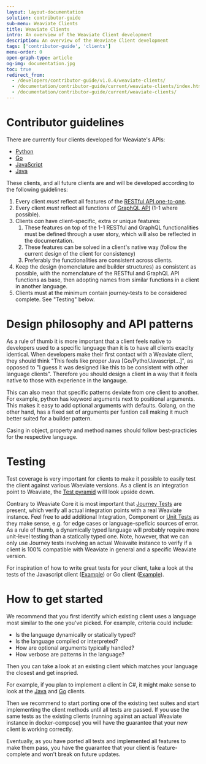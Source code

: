 ```yaml
---
layout: layout-documentation
solution: contributor-guide
sub-menu: Weaviate Clients
title: Weaviate Clients
intro: An overview of the Weaviate Client development
description: An overview of the Weaviate Client development
tags: ['contributor-guide', 'clients']
menu-order: 0
open-graph-type: article
og-img: documentation.jpg
toc: true
redirect_from:
  - /developers/contributor-guide/v1.0.4/weaviate-clients/
  - /documentation/contributor-guide/current/weaviate-clients/index.html
  - /documentation/contributor-guide/current/weaviate-clients/
---
```


# Contributor guidelines 

There are currently four clients developed for Weaviate's APIs: 
* [Python](../../../weaviate/current/client-libraries/python.html)
* [Go](../../../weaviate/current/client-libraries/go.html) 
* [JavaScript](../../../weaviate/current/client-libraries/javascript.html) 
* [Java](../../../weaviate/current/client-libraries/java.html) 

These clients, and all future clients are and will be developed according to the following guidelines:

1. Every client *must* reflect all features of the [RESTful API one-to-one](../../../weaviate/current/restful-api-references/).
2. Every client *must* reflect all functions of [GraphQL API](../../../weaviate/current/graphql-references/) (1-1 where possible).
3. Clients *can* have client-specific, extra or unique features:
   1. These features on top of the 1-1 RESTful and GraphQL functionalities must be defined through a user story, which will also be reflected in the documentation.
   2. These features can be solved in a client's native way (follow the current design of the client for consistency)
   3. Preferably the functionalities are consistent across clients.
4. Keep the design (nomenclature and builder structures) as consistent as possible, with the nomenclature of the RESTful and GraphQL API functions as base, then adopting names from similar functions in a client in another language. 
5. Clients must at the minimum contain journey-tests to be considered complete. See "Testing" below.

# Design philosophy and API patterns

As a rule of thumb it is more important that a client feels native to
developers used to a specific language than it is to have all clients exaclty
identical. When developers make their first contact with a Weaviate client,
they should think "This feels like proper Java [Go/Pytho/Javascript...]", as
opposed to "I guess it was designed like this to be consistent with other
language clients". Therefore you should design a client in a way that it feels
native to those with experience in the langauge.

This can also mean that specific patterns deviate from one client to another.
For example, python has keyword arguments next to positional arguments. This
makes it easy to add optional arguments with defaults. Golang, on the other
hand, has a fixed set of arguments per funtion call making it much better
suited for a builder pattern.

Casing in object, property and method names should follow best-practicies for
the respective language. 

# Testing

Test coverage is very important for clients to make it possible to easily test
the client against various Waeviate versions. As a client is an integration
point to Weaviate, the [Test pyramid](../weaviate-core/tests.html#test-pyramid)
willl look upside down.

Contrary to Weaviate Core it is most important that [Journey
Tests](../weaviate-core/tests.html#journey-tests) are present, which verify all
actual integration points with a real Weaviate instance. Feel free to add
additional Integration, Component or [Unit
Tests](../weaviate-core/tests.html#unit-tests) as they make sense, e.g. for
edge cases or language-speficic sources of error. As a rule of thumb, a
dynamically typed language will probably require more unit-level testing than a
statically typed one. Note, however, that we can only use Journey tests
involving an actual Weavaite instance to verify if a client is 100% compatible
with Weaviate in general and a specific Weaviate version.

For inspiration of how to write great tests for your client, take a look at the
tests of the Javascript client
([Example](https://github.com/semi-technologies/weaviate-javascript-client/blob/master/data/journey.test.js))
or Go client
([Example](https://github.com/semi-technologies/weaviate-go-client/tree/master/test)).

# How to get started

We recommend that you first identify which existing client uses a language most
similar to the one you've picked. For example, criteria could include:

* Is the language dynamically or statically typed?
* Is the language compiled or interpreted?
* How are optional arguments typically handled?
* How verbose are patterns in the language?

Then you can take a look at an existing client which matches your language the
closest and get inspried. 

For example, if you plan to implement a client in C#, it might make sense to look at the 
[Java](../../../weaviate/current/client-libraries/java.html) and
[Go](../../../weaviate/current/client-libraries/go.html) clients.

Then we recommend to start porting one of the existing test suites and start
implementing the client methods until all tests are passed. If you use the same
tests as the existing clients (running against an actual Weaviate instance in
docker-compose) you will have the guarantee that your new client is working
correctly.

Eventually, as you have ported all tests and implemented all features to make
them pass, you have the guarantee that your client is feature-complete and
won't break on future updates.
